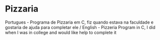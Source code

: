 # Pizzaria
Portugues - Programa de Pizzaria em C, fiz quando estava na faculdade e gostaria de ajuda para completar ele / English - Pizzeria Program in C, I did when I was in college and would like help to complete it
